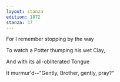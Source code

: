 ```yaml
---
layout: stanza
edition: 1872
stanza: 37
---
```


For I remember stopping by the way

To watch a Potter thumping his wet Clay,

And with its all-obliterated Tongue

It murmur'd--"Gently, Brother, gently, pray?"